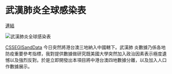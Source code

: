 # 武漢肺炎全球感染表
[連結](https://shawtim.github.io/wuhan-virus-infection/)

![武漢肺炎全球感染表](https://shawtim.github.io/wuhan-virus-infection/static/media/preview.png)

[CSSEGISandData](https://github.com/CSSEGISandData/COVID-19/) 今日突然將港台澳三地納入中國轄下。武漢肺
炎數據乃係各地防疫重要參考指標，我對提供數據做研究既美國大學突然加入政治因素表示極度遺憾以及強烈反對。於是立即開發出本項目將中港台澳四地數據分離，以及加入人口作數據展示。

